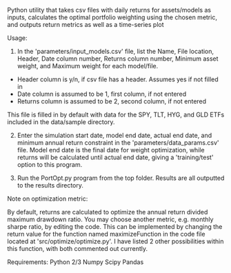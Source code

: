 Python utility that takes csv files with daily returns for assets/models as inputs,
calculates the optimal portfolio weighting using the chosen metric, 
and outputs return metrics as well as a time-series plot

Usage: 

1) In the 'parameters/input_models.csv' file, list the Name, File location, Header, Date column number, Returns column number, 
Minimum asset weight, and Maximum weight for each model/file. 
- Header column is y/n, if csv file has a header. Assumes yes if not filled in
- Date column is assumed to be 1, first column, if not entered
- Returns column is assumed to be 2, second column, if not entered

This file is filled in by default with data for the SPY,
TLT, HYG, and GLD ETFs included in the data/sample directory. 

2) Enter the simulation start date, model end date, actual end date, and minimum
annual return constraint in the 'parameters/data_params.csv' file.
Model end date is the final date for weight optimization, while returns will be 
calculated until actual end date, giving a 'training/test'
option to this program. 

3) Run the PortOpt.py program from the top folder. Results are all outputted
to the results directory. 

Note on optimization metric:

By default, returns are calculated to optimize the annual return divided maximum 
drawdown ratio. You may choose another metric, e.g. monthly sharpe ratio,
by editing the code. This can be implemented by changing the return value for
the function named maximizeFunction in the code file located at
'src/optimize/optimize.py'. I have listed 2 other possibilities within
this function, with both commented out currently. 



Requirements:
Python 2/3
Numpy
Scipy
Pandas
